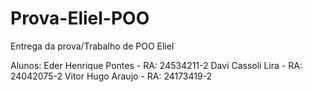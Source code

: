 # Prova-Eliel-POO
Entrega da prova/Trabalho de POO Eliel

Alunos: Eder Henrique Pontes - RA: 24534211-2
        Davi Cassoli Lira - RA: 24042075-2
        Vitor Hugo Araujo - RA: 24173419-2
